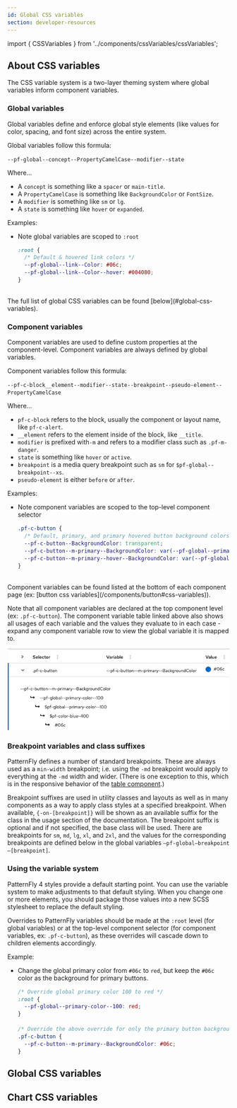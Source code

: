 ```yaml
---
id: Global CSS variables
section: developer-resources
---
```


import { CSSVariables } from '../components/cssVariables/cssVariables';


## About CSS variables

The CSS variable system is a two-layer theming system where global variables inform component variables.

### Global variables

Global variables define and enforce global style elements (like values for color, spacing, and font size) across the entire system.

Global variables follow this formula:

`--pf-global--concept--PropertyCamelCase--modifier--state`

Where...

- A `concept` is something like a `spacer` or `main-title`.
- A `PropertyCamelCase` is something like `BackgroundColor` or `FontSize`.
- A `modifier` is something like `sm` or `lg`.
- A `state` is something like `hover` or `expanded`.

Examples:
- Note global variables are scoped to `:root`
  ```css
  :root {
    /* Default & hovered link colors */
    --pf-global--link--Color: #06c;
    --pf-global--link--Color--hover: #004080;
  }
  ```

<br/>
The full list of global CSS variables can be found [below](#global-css-variables).

### Component variables

Component variables are used to define custom properties at the component-level. Component variables are always defined by global variables.

Component variables follow this formula:

`--pf-c-block__element--modifier--state--breakpoint--pseudo-element--PropertyCamelCase`

Where...

- `pf-c-block` refers to the block, usually the component or layout name, like `pf-c-alert`.
- `__element` refers to the element inside of the block, like `__title`.
- `modifier` is prefixed with`-m` and refers to a modifier class such as `.pf-m-danger`.
- `state` is something like `hover` or `active`.
- `breakpoint` is a media query breakpoint such as `sm` for `$pf-global--breakpoint--xs`.
- `pseudo-element` is either `before` or `after`.

Examples:
- Note component variables are scoped to the top-level component selector
  ```css
  .pf-c-button {
    /* Default, primary, and primary hovered button background colors */
    --pf-c-button--BackgroundColor: transparent;
    --pf-c-button--m-primary--BackgroundColor: var(--pf-global--primary-color--100);
    --pf-c-button--m-primary--hover--BackgroundColor: var(--pf-global--primary-color--200);
  }
  ```

<br/>
Component variables can be found listed at the bottom of each component page (ex: [button css variables](/components/button#css-variables)).

Note that all component variables are declared at the top component level (ex: `.pf-c-button`). The component variable table linked above also shows all usages of each variable and the values they evaluate to in each case - expand any component variable row to view the global variable it is mapped to.

![Component variable mapping](./img/component-variable-mapping.png)

### Breakpoint variables and class suffixes

PatternFly defines a number of standard breakpoints. These are always used as a `min-width` breakpoint; i.e. using the `-md` breakpoint would apply to everything at the `-md` width and wider. (There is one exception to this, which is in the responsive behavior of the [table component](/components/table).)

Breakpoint suffixes are used in utility classes and layouts as well as in many components as a way to apply class styles at a specified breakpoint. When available, `{-on-[breakpoint]}` will be shown as an available suffix for the class in the usage section of the documentation. The breakpoint suffix is optional and if not specified, the base class will be used. There are breakpoints for `sm`, `md`, `lg`, `xl`, and `2xl`, and the values for the corresponding breakpoints are defined below in the global variables `—pf-global—breakpoint—[breakpoint]`.

### Using the variable system

PatternFly 4 styles provide a default starting point. You can use the variable system to make adjustments to that default styling. When you change one or more elements, you should package those values into a new SCSS stylesheet to replace the default styling.

Overrides to PatternFly variables should be made at the `:root` level (for global variables) or at the top-level component selector (for component variables, ex: `.pf-c-button`), as these overrides will cascade down to children elements accordingly.

Example:
- Change the global primary color from `#06c` to `red`, but keep the `#06c` color as the background for primary buttons.
  ```css
  /* Override global primary color 100 to red */
  :root {
    --pf-global--primary-color--100: red;
  }

  /* Override the above override for only the primary button background color */
  .pf-c-button {
    --pf-c-button--m-primary--BackgroundColor: #06c;
  }
  ```

## Global CSS variables

<CSSVariables prefix="patternfly_variables" selector=":root" hideSelectorColumn />

## Chart CSS variables

<CSSVariables prefix="patternfly_charts" hideSelectorColumn />

